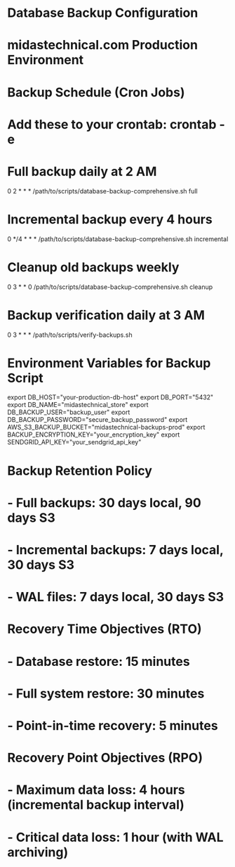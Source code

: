 # Database Backup Configuration
# midastechnical.com Production Environment

# Backup Schedule (Cron Jobs)
# Add these to your crontab: crontab -e

# Full backup daily at 2 AM
0 2 * * * /path/to/scripts/database-backup-comprehensive.sh full

# Incremental backup every 4 hours
0 */4 * * * /path/to/scripts/database-backup-comprehensive.sh incremental

# Cleanup old backups weekly
0 3 * * 0 /path/to/scripts/database-backup-comprehensive.sh cleanup

# Backup verification daily at 3 AM
0 3 * * * /path/to/scripts/verify-backups.sh

# Environment Variables for Backup Script
export DB_HOST="your-production-db-host"
export DB_PORT="5432"
export DB_NAME="midastechnical_store"
export DB_BACKUP_USER="backup_user"
export DB_BACKUP_PASSWORD="secure_backup_password"
export AWS_S3_BACKUP_BUCKET="midastechnical-backups-prod"
export BACKUP_ENCRYPTION_KEY="your_encryption_key"
export SENDGRID_API_KEY="your_sendgrid_api_key"

# Backup Retention Policy
# - Full backups: 30 days local, 90 days S3
# - Incremental backups: 7 days local, 30 days S3
# - WAL files: 7 days local, 30 days S3

# Recovery Time Objectives (RTO)
# - Database restore: 15 minutes
# - Full system restore: 30 minutes
# - Point-in-time recovery: 5 minutes

# Recovery Point Objectives (RPO)
# - Maximum data loss: 4 hours (incremental backup interval)
# - Critical data loss: 1 hour (with WAL archiving)
